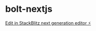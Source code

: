 # bolt-nextjs

[Edit in StackBlitz next generation editor ⚡️](https://stackblitz.com/~/github.com/VVUx21/bolt-nextjs)